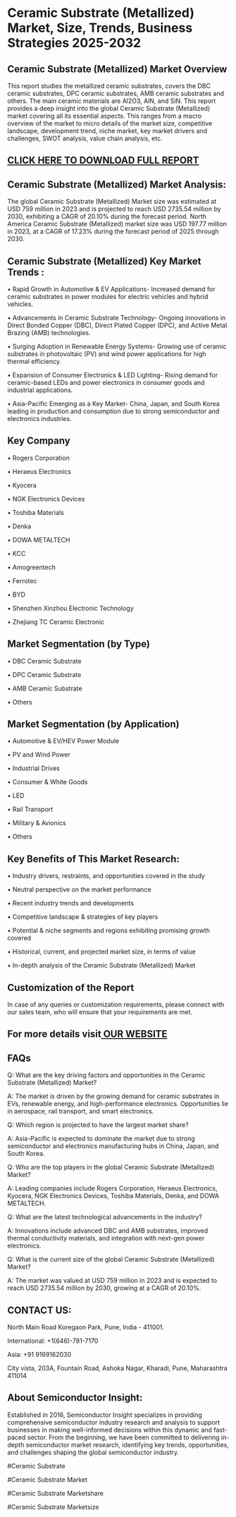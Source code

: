 Ceramic Substrate (Metallized) Market, Size, Trends, Business Strategies 2025-2032
=
Ceramic Substrate (Metallized) Market Overview
-
This report studies the metallized ceramic substrates, covers the DBC ceramic substrates, DPC ceramic substrates, AMB ceramic substrates and others. The main ceramic materials are Al2O3, AlN, and SiN.
This report provides a deep insight into the global Ceramic Substrate (Metallized) market covering all its essential aspects. This ranges from a macro overview of the market to micro details of the market size, competitive landscape, development trend, niche market, key market drivers and challenges, SWOT analysis, value chain analysis, etc.

[CLICK HERE TO DOWNLOAD FULL REPORT](https://semiconductorinsight.com/report/ceramic-substrate-metallized-market/)
-
Ceramic Substrate (Metallized) Market Analysis:
-
The global Ceramic Substrate (Metallized) Market size was estimated at USD 759 million in 2023 and is projected to reach USD 2735.54 million by 2030, exhibiting a CAGR of 20.10% during the forecast period.
North America Ceramic Substrate (Metallized) market size was USD 197.77 million in 2023, at a CAGR of 17.23% during the forecast period of 2025 through 2030.

Ceramic Substrate (Metallized) Key Market Trends  :
-
•	Rapid Growth in Automotive & EV Applications-  Increased demand for ceramic substrates in power modules for electric vehicles and hybrid vehicles.

•	Advancements in Ceramic Substrate Technology- Ongoing innovations in Direct Bonded Copper (DBC), Direct Plated Copper (DPC), and Active Metal Brazing (AMB) technologies.

•	Surging Adoption in Renewable Energy Systems- Growing use of ceramic substrates in photovoltaic (PV) and wind power applications for high thermal efficiency.

•	Expansion of Consumer Electronics & LED Lighting- Rising demand for ceramic-based LEDs and power electronics in consumer goods and industrial applications.

•	Asia-Pacific Emerging as a Key Market- China, Japan, and South Korea leading in production and consumption due to strong semiconductor and electronics industries.

Key Company
-
•	Rogers Corporation

•	Heraeus Electronics

•	Kyocera

•	NGK Electronics Devices

•	Toshiba Materials

•	Denka

•	DOWA METALTECH

•	KCC

•	Amogreentech

•	Ferrotec

•	BYD

•	Shenzhen Xinzhou Electronic Technology

•	Zhejiang TC Ceramic Electronic

Market Segmentation (by Type)
-
•	DBC Ceramic Substrate

•	DPC Ceramic Substrate

•	AMB Ceramic Substrate

•	Others

Market Segmentation (by Application)
-
•	Automotive & EV/HEV Power Module

•	PV and Wind Power

•	Industrial Drives

•	Consumer & White Goods

•	LED

•	Rail Transport

•	Military & Avionics

•	Others

Key Benefits of This Market Research:
-
•	Industry drivers, restraints, and opportunities covered in the study

•	Neutral perspective on the market performance

•	Recent industry trends and developments

•	Competitive landscape & strategies of key players

•	Potential & niche segments and regions exhibiting promising growth covered

•	Historical, current, and projected market size, in terms of value

•	In-depth analysis of the Ceramic Substrate (Metallized) Market

Customization of the Report
-
In case of any queries or customization requirements, please connect with our sales team, who will ensure that your requirements are met.

For more details visit[ OUR WEBSITE](https://semiconductorinsight.com/report/ceramic-substrate-metallized-market/)
-
FAQs
-
Q: What are the key driving factors and opportunities in the Ceramic Substrate (Metallized) Market?

A: The market is driven by the growing demand for ceramic substrates in EVs, renewable energy, and high-performance electronics. Opportunities lie in aerospace, rail transport, and smart electronics.

Q: Which region is projected to have the largest market share?

A: Asia-Pacific is expected to dominate the market due to strong semiconductor and electronics manufacturing hubs in China, Japan, and South Korea.

Q: Who are the top players in the global Ceramic Substrate (Metallized) Market?

A: Leading companies include Rogers Corporation, Heraeus Electronics, Kyocera, NGK Electronics Devices, Toshiba Materials, Denka, and DOWA METALTECH.

Q: What are the latest technological advancements in the industry?

A: Innovations include advanced DBC and AMB substrates, improved thermal conductivity materials, and integration with next-gen power electronics.

Q: What is the current size of the global Ceramic Substrate (Metallized) Market?

A: The market was valued at USD 759 million in 2023 and is expected to reach USD 2735.54 million by 2030, growing at a CAGR of 20.10%.

CONTACT US:
-
North Main Road Koregaon Park, Pune, India - 411001.

International: +1(646)-781-7170

Asia: +91 9169162030

City vista, 203A, Fountain Road, Ashoka Nagar, Kharadi, Pune, Maharashtra 411014

About Semiconductor Insight:
-
Established in 2016, Semiconductor Insight specializes in providing comprehensive semiconductor industry research and analysis to support businesses in making well-informed decisions within this dynamic and fast-paced sector. From the beginning, we have been committed to delivering in-depth semiconductor market research, identifying key trends, opportunities, and challenges shaping the global semiconductor industry.

#Ceramic Substrate

#Ceramic Substrate Market

#Ceramic Substrate Marketshare

#Ceramic Substrate Marketsize




